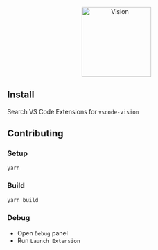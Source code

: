 <p align='center'>
  <img width="160" alt="Vision" src="https://user-images.githubusercontent.com/1913316/54041909-d4217700-41c0-11e9-8344-c452fbc18abd.png">
</p>

## Install
Search VS Code Extensions for `vscode-vision`

## Contributing

### Setup
```sh
yarn
```

### Build
```sh
yarn build
```

### Debug
- Open `Debug` panel
- Run `Launch Extension`
